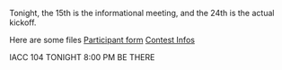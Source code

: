 Tonight, the 15th is the informational meeting, and the 24th is the actual kickoff.

Here are some files
<a href="http://www.acm.ndsu.nodak.edu/hosted/longjoel/participant-form.pdf">Participant form</a>
<a href="http://www.acm.ndsu.nodak.edu/hosted/longjoel/acmgdc-pdf.pdf">Contest Infos</a>

IACC 104 TONIGHT 8:00 PM
BE THERE